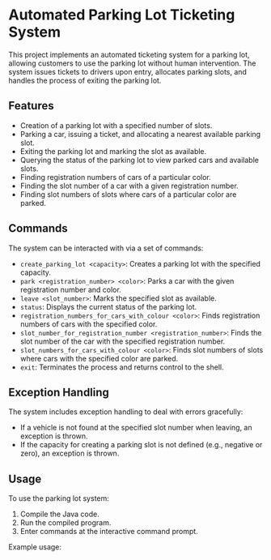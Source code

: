 # Automated Parking Lot Ticketing System

This project implements an automated ticketing system for a parking lot, allowing customers to use the parking lot without human intervention. The system issues tickets to drivers upon entry, allocates parking slots, and handles the process of exiting the parking lot.

## Features

- Creation of a parking lot with a specified number of slots.
- Parking a car, issuing a ticket, and allocating a nearest available parking slot.
- Exiting the parking lot and marking the slot as available.
- Querying the status of the parking lot to view parked cars and available slots.
- Finding registration numbers of cars of a particular color.
- Finding the slot number of a car with a given registration number.
- Finding slot numbers of slots where cars of a particular color are parked.

## Commands

The system can be interacted with via a set of commands:

- `create_parking_lot <capacity>`: Creates a parking lot with the specified capacity.
- `park <registration_number> <color>`: Parks a car with the given registration number and color.
- `leave <slot_number>`: Marks the specified slot as available.
- `status`: Displays the current status of the parking lot.
- `registration_numbers_for_cars_with_colour <color>`: Finds registration numbers of cars with the specified color.
- `slot_number_for_registration_number <registration_number>`: Finds the slot number of the car with the specified registration number.
- `slot_numbers_for_cars_with_colour <color>`: Finds slot numbers of slots where cars with the specified color are parked.
- `exit`: Terminates the process and returns control to the shell.

## Exception Handling

The system includes exception handling to deal with errors gracefully:

- If a vehicle is not found at the specified slot number when leaving, an exception is thrown.
- If the capacity for creating a parking slot is not defined (e.g., negative or zero), an exception is thrown.


## Usage


To use the parking lot system:

1. Compile the Java code.
2. Run the compiled program.
3. Enter commands at the interactive command prompt.

Example usage:

